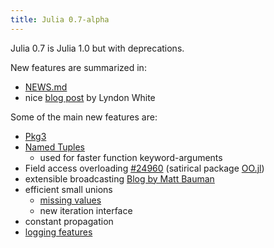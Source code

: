 ```yaml
---
title: Julia 0.7-alpha
---
```


Julia 0.7 is Julia 1.0 but with deprecations.

New features are summarized in:
- [NEWS.md](https://github.com/JuliaLang/julia/blob/v0.7.0-alpha/NEWS.md)
- nice [blog post](https://white.ucc.asn.au/2018/06/01/Julia-Favourite-New-Things.html)
  by Lyndon White

Some of the main new features are:
- [Pkg3](https://docs.julialang.org/en/latest/stdlib/Pkg/)
- [Named Tuples](https://github.com/JuliaLang/julia/pull/22194)
  - used for faster function keyword-arguments
- Field access overloading [#24960](https://github.com/JuliaLang/julia/pull/24960) (satirical package [OO.jl](https://github.com/mauro3/OO.jl))
- extensible broadcasting [Blog by Matt Bauman](https://julialang.org/blog/2018/05/extensible-broadcast-fusion)
- efficient small unions
  - [missing values](https://docs.julialang.org/en/latest/manual/missing/)
  - new iteration interface
- constant propagation
- [logging features](https://docs.julialang.org/en/latest/stdlib/Logging/)

